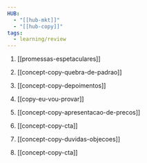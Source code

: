 ```yaml
---
HUB:
  - "[[hub-mkt]]"
  - "[[hub-copy]]"
tags:
  - learning/review
---
```



1. [[promessas-espetaculares]]
2. [[concept-copy-quebra-de-padrao]]
3. [[concept-copy-depoimentos]]

4. [[copy-eu-vou-provar]]

5. [[concept-copy-apresentacao-de-precos]]

6. [[concept-copy-cta]]

7. [[concept-copy-duvidas-objecoes]]
8. [[concept-copy-cta]]